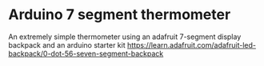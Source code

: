 # Arduino 7 segment thermometer
An extremely simple thermometer using an adafruit 7-segment display backpack and an arduino starter kit
https://learn.adafruit.com/adafruit-led-backpack/0-dot-56-seven-segment-backpack
